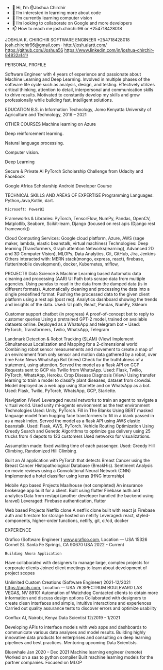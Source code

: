 - 👋 Hi, I’m @Joshua Chirchir
- 👀 I’m interested in learning more about code
- 🌱 I’m currently learning computer vision
- 💞️ I’m looking to collaborate on Google and more developers
- 📫 How to reach me josh.chirchir96 or +254718428018

JOSHUA K. CHIRCHIR
SOFTWARE ENGINEER
+254718428018
josh.chirchir96@gmail.com · http://josh.alartt.com/ https://github.com/Joshua56 https://www.linkedin.com/in/joshua-chirchir-84832a141/

PERSONAL PROFILE

Software Engineer with 4 years of experience and passionate about Machine Learning and Deep Learning. Involved in multiple phases of the software life cycle such as analysis, design, and testing. Effectively utilizes critical thinking, attention to detail, interpersonal and communication skills to drive results. Motivated to constantly develop my skills and grow professionally while building fast, intelligent solutions.

EDUCATION
B.S. in Information Technology, Jomo Kenyatta University of Agriculture and Technology,	2016 – 2021



OTHER COURSES
Machine learning on Azure  

Deep reinforcement learning. 

Natural language processing.

Computer vision.

Deep Learning

Secure & Private AI
PyTorch Scholarship Challenge from Udacity and Facebook

Google Africa Scholarship Android Developer Course



TECHNICAL SKILLS AND AREAS OF EXPERTISE
Programming Languages: Python,Java,Kotlin, dart.

    Microsoft: PowerBI

Frameworks & Libraries: PyTorch, TensorFlow, NumPy, Pandas, OpenCV, Matplotlib, Seaborn, Scikit-learn, Django (focused on rest apis (Django rest framework))

Cloud Computing Services: Google cloud platform, Azure, AWS (sage maker, lambda, elastic beanstalk, virtual machines)
Technologies: Deep learning (Transformers, Graph attention Networks(learning), Advanced 2D and 3D Computer Vision), MLOPs, Data Analytics, Git, GitHub, Jira, Jenkins
Others interacted with: MERN stack(mongo, express, react), firebase, flutter(mobile development), docker, Kubernetes, mlflow,

PROJECTS
Data Science & Machine Learning based
Automatic data cleaning and processing (AAR)
UI Path bots scrape data from multiple agencies.
Using pandas to read in the data from the dumped data (is in different formats).
Automatically cleaning and processing the data into a single predefined format.
Pushing the processed data to the given client platform using a rest api (post req).
Analytics dashboard showing the trends and insights of the data.
Used: UI path, React, Pandas, NumPy, Sklearn

Customer support chatbot (in progress)
A proof-of-concept bot to reply to customer queries
Using a pretrained GPT-2 model, trained on available datasets online.
Deployed as a WhatsApp and telegram bot •
Used: PyTorch, Transformers, Twilio, WhatsApp, Telegram

Landmark Detection & Robot Tracking (SLAM) (View)
Implement Simultaneous Localization and Mapping for a 2-dimensional world
Combining robot sensor measurements and movement to create a map of an environment from only sensor and motion data gathered by a robot, over time
Fake News WhatsApp Bot (View)
Check for the truthfulness of a statement, using attention.
Served the model as a flask API on GCP
Requests sent to GCP via Twilio from WhatsApp.
Used: Flask, Twilio, PyTorch, WhatsApp, Heroku. Crop Disease Diagnosis (View)
Using transfer learning to train a model to classify plant diseases, dataset from crowdai.
Model deployed as a web app using Starlette and on WhatsApp as a bot.
Used: Flask, Twilio, PyTorch, WhatsApp, GCP, Starlette.

Navigation (View)
Leveraged neural networks to train an agent to navigate a virtual world.
Used unity ml-agents environment as the test environment
Technologies Used: Unity, PyTorch. Fill in The Blanks
Using BERT masked language model from hugging face transformers to fill in a blank passed in as a mask index.
Served the model as a flask API using AWS elastic beanstalk.
Used: Flask, AWS, PyTorch. Vehicle Routing Optimization
Using Greedy Search and Genetic Algorithms to optimize gas delivery using 25 trucks from 4 depots to 123 customers
Used networkx for visualizations.

Assumption made: fixed waiting time of each passenger.
Used: Greedy Hill Climbing, Randomized Hill Climbing.

Built an AI application with PyTorch that detects Breast Cancer using the Breast Cancer Histopathological Database (BreakHis).
Sentiment Analysis on movie reviews using a Convolutional Neural Network (CNN) Implemented a hotel classifier using keras (HNG Internship)

Mobile App based Projects
Maalhouse (not completed)
An insurance brokerage app built for a client.
Built using flutter
Firebase auth and analytics
Data from restapi (another developer handled the backend using laravel)
Leveraged: Firebase authentication, flutter

Web based Projects
Netflix clone
A netflix clone built with react js
Firebase auth and firestore for storage hosted on netlify
Leveraged: react, styled-components, higher-order functions, netlify, git, ci/cd, docker


EXPERIENCE

Grafico (Software Engineer )
www.grafico.com, Location — USA 
15326 Cornet St. Santa Fe Springs, CA 90670 USA                                                  2022 - Current

    Building Ahora Application 
Have collaborated with designers to manage large, complex projects for corporate clients Joined client meetings to learn about development of project scopes

Unlimited Custom Creations  (Software Engineer)                                                                                             2021-12/2021
https://ucclv.com, Location — USA
76 SPECTRUM BOULEVARD LAS VEGAS, NV 89101 
	    Automation of Watchdog 
Contacted clients to obtain more information and discuss design options
Collaborated with designers to create clean interfaces and simple, intuitive interactions and experiences
Carried out quality assurance tests to discover errors and optimize usability



Conflux AI, Nairobi, Kenya
Data Scientist	12/2019 - 1/2021

Developing APIs to interface models with web apps and dashboards to communicate various data analyses and model results.
Building highly innovative data products for enterprises and consulting on deep learning pipelines and best practices.
Mentoring upcoming Data Scientists.

Bluewhale	Jan 2020 – Dec 2021
Machine learning engineer (remote)
Worked on a sas to python compiler
Built machine learning models for the partner companies. Focused on MLOP






<!---
Joshua56/Joshua56 is a ✨ special ✨ repository because its `README.md` (this file) appears on your GitHub profile.
You can click the Preview link to take a look at your changes.
--->
